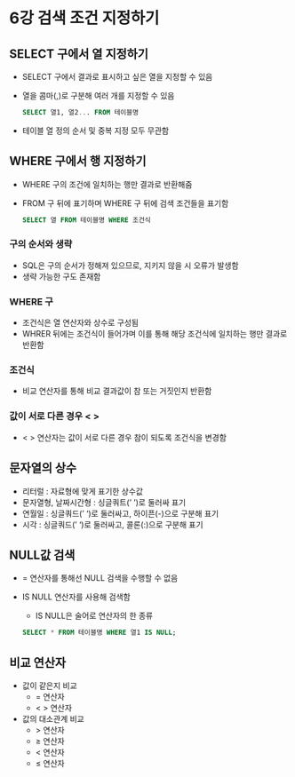 # 6강 검색 조건 지정하기

## SELECT 구에서 열 지정하기

- SELECT 구에서 결과로 표시하고 싶은 열을 지정할 수 있음
- 열을 콤마(,)로 구분해 여러 개를 지정할 수 있음

    ```sql
    SELECT 열1, 열2... FROM 테이블명
    ```

- 테이블 열 정의 순서 및 중복 지정 모두 무관함

## WHERE 구에서 행 지정하기

- WHERE 구의 조건에 일치하는 행만 결과로 반환해줌
- FROM 구 뒤에 표기하며 WHERE 구 뒤에 검색 조건들을 표기함

    ```sql
    SELECT 열 FROM 테이블명 WHERE 조건식
    ```


### 구의 순서와 생략

- SQL은 구의 순서가 정해져 있으므로, 지키지 않을 시 오류가 발생함
- 생략 가능한 구도 존재함

### WHERE 구

- 조건식은 열 연산자와 상수로 구성됨
- WHRER 뒤에는 조건식이 들어가며 이를 통해 해당 조건식에 일치하는 행만 결과로 반환함

### 조건식

- 비교 연산자를 통해 비교 결과값이 참 또는 거짓인지 반환함

### 값이 서로 다른 경우 < >

- < > 연산자는 값이 서로 다른 경우 참이 되도록 조건식을 변경함

## 문자열의 상수

- 리터럴 : 자료형에 맞게 표기한 상수값
- 문자열형, 날짜시간형 : 싱글쿼트(’ ’)로 둘러싸 표기
- 연월일 : 싱글쿼드(’ ‘)로 둘러싸고, 하이픈(-)으로 구분해 표기
- 시각 : 싱글쿼드(’ ‘)로 둘러싸고, 콜론(:)으로 구분해 표기

## NULL값 검색

- = 연산자를 통해선 NULL 검색을 수행할 수 없음
- IS NULL 연산자를 사용해 검색함
    - IS NULL은 술어로 연산자의 한 종류

    ```sql
    SELECT * FROM 테이블명 WHERE 열1 IS NULL;
    ```


## 비교 연산자

- 값이 같은지 비교
    - = 연산자
    - < > 연산자
- 값의 대소관계 비교
    - \> 연산자
    - ≥ 연산자
    - < 연산자
    - ≤ 연산자
